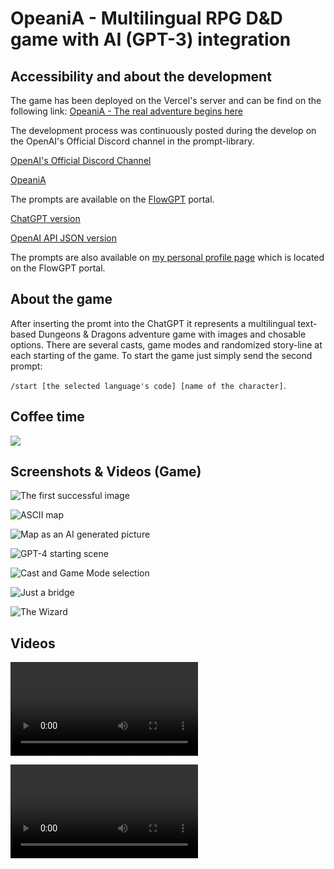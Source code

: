 # OpeaniA - Multilingual RPG D&D game with AI (GPT-3) integration

## Accessibility and about the development

The game has been deployed on the Vercel's server and can be find on the following link:
[OpeaniA - The real adventure begins here](https://opeania.vercel.app)

The development process was continuously posted during the develop on the OpenAI's Official Discord channel in the prompt-library.

[OpenAI's Official Discord Channel](https://discord.com/servers/openai-974519864045756446)

[OpeaniA](https://discord.com/channels/974519864045756446/1088360914278948965)

The prompts are available on the [FlowGPT](https://www.flowgpt.com) portal.

[ChatGPT version](https://flowgpt.com/playground/eFTzXPCBPDNTFgsDeTZ8W)

[OpenAI API JSON version](https://flowgpt.com/playground/Qo07gBegPonYxA7_nVPZB)

The prompts are also available on [my personal profile page](https://flowgpt.com/user/j9xjN6codP1fjQiUNa9t_) which is located on the FlowGPT portal.

## About the game
After inserting the promt into the ChatGPT it represents a multilingual text-based Dungeons & Dragons adventure game with images and chosable options. There are several casts, game modes and randomized story-line at each starting of the game. To start the game just simply send the second prompt:

```/start [the selected language's code] [name of the character]```.

## Coffee time

<a href="https://www.buymeacoffee.com/cs4k1sr4c"><img src="https://img.buymeacoffee.com/button-api/?text=Buy me a coffee&emoji=&slug=cs4k1sr4c&button_colour=FFDD00&font_colour=000000&font_family=Cookie&outline_colour=000000&coffee_colour=ffffff" /></a>

## Screenshots & Videos (Game)

![The first successful image](uploads/opeania.png)

![ASCII map](https://cdn.discordapp.com/attachments/1088360914278948965/1088606917481476126/Screenshot_20230324_003330_Chrome.jpg)

![Map as an AI generated picture](https://cdn.discordapp.com/attachments/1088360914278948965/1088626412652593244/Screenshot_20230324_015202_Chrome.jpg)

![GPT-4 starting scene](https://cdn.discordapp.com/attachments/1088360914278948965/1089001343542370334/Screenshot_20230325_023346_Chrome.jpg)

![Cast and Game Mode selection](https://cdn.discordapp.com/attachments/1088360914278948965/1089001343873732678/Screenshot_20230325_023402_Chrome.jpg)

![Just a bridge](https://media.discordapp.net/attachments/1088360914278948965/1089001345475948615/Screenshot_20230325_023538_Chrome.jpg)

![The Wizard](https://media.discordapp.net/attachments/1088360914278948965/1089001346302234634/Screenshot_20230325_023704_Chrome.jpg)

## Videos

![Development](uploads/2023-04-03_01-24-23.mp4)

<video src="https://github.com/Cs4k1Sr4C/OpeaniA.RPG/blob/main/uploads/2023-04-03_01-24-23.mp4" controls="controls" style="max-width: 730px;"></video>
